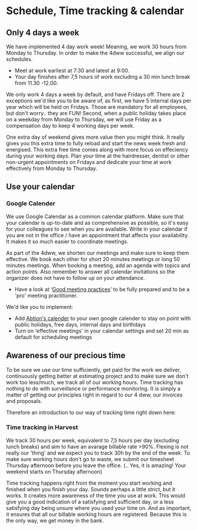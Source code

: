 # Schedule, Time tracking & calendar

## Only 4 days a week
We have implemented 4 day work week! Meaning, we work 30 hours from Monday to Thursday. In order to make the 4dww successful, we align our schedules.
- Meet at work earliest at 7:30 and latest at 9:00. 
- Your day finishes after 7,5 hours of work excluding a 30 min lunch break from 11.30 -12.00.

We only work 4 days a week by default, and have Fridays off. There are 2 exceptions we'd like you to be aware of, as first, we have 5 internal days per year which will be held on Fridays. Those are mandatory for all employees, but don't worry.. they are FUN! Second, when a public holiday takes place on a weekday from Monday to Thursday, we will use Friday as a compensation day to keep 4 working days per week.

One extra day of weekend gives more value then you might think. It really gives you this extra time to fully reload and start the news week fresh and energised. This extra free time comes along with more focus on effeciency during your working days. Plan your time at the hairdresser, dentist or other non-urgent appointments on Fridays and dedicate your time at work effectively from Monday to Thursday. 

## Use your calendar

### Google Calender
We use Google Calendar as a common calendar platform. Make sure that your calendar is up-to-date and as comprehensive as possible, so it's easy for your colleagues to see when you are available. Write in your calendar if you are not in the office / have an appointment that affects your availability. It makes it so much easier to coordinate meetings. 

As part of the 4dww, we shorten our meetings and make sure to keep them effective. We book each other for short 20 minutes meetings or long 50 minutes meetings. When booking a meeting, add an agenda with topics and action points. Also remember to answer all calendar invitations so the organizer does not have to follow up on your attendance. 

- Have a look at ‘[Good meeting practices](https://inside.abtion.com/behaviour_and_protocol/good_meetings_practices.html)’ to be fully prepared and to be a 'pro' meeting practitioner.

We'd like you to implement:
- Add [Abtion's calender](https://calendar.google.com/calendar/u/0?cid=YWJ0aW9uLmNvbV9ydHBlZDI3MnUwbG1vMm1hdWVrcDkxaTI5a0Bncm91cC5jYWxlbmRhci5nb29nbGUuY29t) to your own google calender to stay on point with public holidays, free days, internal days and birthdays
- Turn on 'effective meetings' in your calendar settings and set 20 min as default for scheduling meetings

## Awareness of our precious time
To be sure we use our time sufficiently, get paid for the work we deliver, continuously getting better at estimating project and to make sure we don't work too less/much, we track all of our working hours. Time tracking has nothing to do with surveillance or performance monitoring. It is simply a matter of getting our principles right in regard to our 4 dww, our invoices and proposals.

Therefore an introduction to our way of tracking time right down here: 

### Time tracking in Harvest
We track 30 hours per week, equivalent to 7,5 hours per day (excluding lunch breaks) and aim to have an avarage billable rate >90%. 
Flexing is not really our 'thing' and we expect you to track 30h by the end of the week. To make sure working hours don't go to waste, we submit our timesheet Thursday afternoon before you leave the office. (.. Yes, it is amazing! Your weekend starts on Thursday afternoon)

Time tracking happens right from the moment you start working and finished when you finish your day. Sounds perhaps a little strict, but it works. It creates more awareness of the time you use at work. This would give you a good indication of a satisfying and sufficient day, or a less satisfying day being unsure where you used your time on. And as important, it ensures that all our billable working hours are registered. Because this is the only way, we get money in the bank. 
